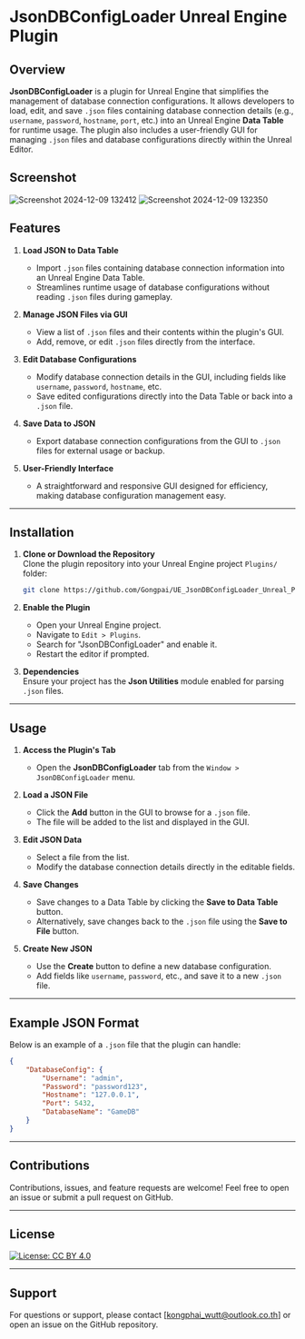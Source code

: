 # JsonDBConfigLoader Unreal Engine Plugin

## Overview

**JsonDBConfigLoader** is a plugin for Unreal Engine that simplifies the management of database connection configurations. It allows developers to load, edit, and save `.json` files containing database connection details (e.g., `username`, `password`, `hostname`, `port`, etc.) into an Unreal Engine **Data Table** for runtime usage. The plugin also includes a user-friendly GUI for managing `.json` files and database configurations directly within the Unreal Editor.

## Screenshot
![Screenshot 2024-12-09 132412](https://github.com/user-attachments/assets/c2a4cb36-195d-41a0-9454-1e837fd1dd11)
![Screenshot 2024-12-09 132350](https://github.com/user-attachments/assets/81330f01-af2e-4419-91d7-ba66f4770147)


## Features

1. **Load JSON to Data Table**  
   - Import `.json` files containing database connection information into an Unreal Engine Data Table.  
   - Streamlines runtime usage of database configurations without reading `.json` files during gameplay.

2. **Manage JSON Files via GUI**  
   - View a list of `.json` files and their contents within the plugin's GUI.  
   - Add, remove, or edit `.json` files directly from the interface.

3. **Edit Database Configurations**  
   - Modify database connection details in the GUI, including fields like `username`, `password`, `hostname`, etc.  
   - Save edited configurations directly into the Data Table or back into a `.json` file.

4. **Save Data to JSON**  
   - Export database connection configurations from the GUI to `.json` files for external usage or backup.

5. **User-Friendly Interface**  
   - A straightforward and responsive GUI designed for efficiency, making database configuration management easy.

---

## Installation

1. **Clone or Download the Repository**  
   Clone the plugin repository into your Unreal Engine project `Plugins/` folder:  
   ```bash
   git clone https://github.com/Gongpai/UE_JsonDBConfigLoader_Unreal_Plugin.git
   ```

2. **Enable the Plugin**  
   - Open your Unreal Engine project.  
   - Navigate to `Edit > Plugins`.  
   - Search for "JsonDBConfigLoader" and enable it.  
   - Restart the editor if prompted.

3. **Dependencies**  
   Ensure your project has the **Json Utilities** module enabled for parsing `.json` files.

---

## Usage

1. **Access the Plugin's Tab**  
   - Open the **JsonDBConfigLoader** tab from the `Window > JsonDBConfigLoader` menu.

2. **Load a JSON File**  
   - Click the **Add** button in the GUI to browse for a `.json` file.  
   - The file will be added to the list and displayed in the GUI.

3. **Edit JSON Data**  
   - Select a file from the list.  
   - Modify the database connection details directly in the editable fields.

4. **Save Changes**  
   - Save changes to a Data Table by clicking the **Save to Data Table** button.  
   - Alternatively, save changes back to the `.json` file using the **Save to File** button.

5. **Create New JSON**  
   - Use the **Create** button to define a new database configuration.  
   - Add fields like `username`, `password`, etc., and save it to a new `.json` file.

---

## Example JSON Format

Below is an example of a `.json` file that the plugin can handle:

```json
{
    "DatabaseConfig": {
        "Username": "admin",
        "Password": "password123",
        "Hostname": "127.0.0.1",
        "Port": 5432,
        "DatabaseName": "GameDB"
    }
}
```

---

## Contributions

Contributions, issues, and feature requests are welcome! Feel free to open an issue or submit a pull request on GitHub.

---

## License

[![License: CC BY 4.0](https://licensebuttons.net/l/by/4.0/80x15.png)](http://creativecommons.org/licenses/by/4.0/)

---

## Support

For questions or support, please contact [kongphai_wutt@outlook.co.th] or open an issue on the GitHub repository.
